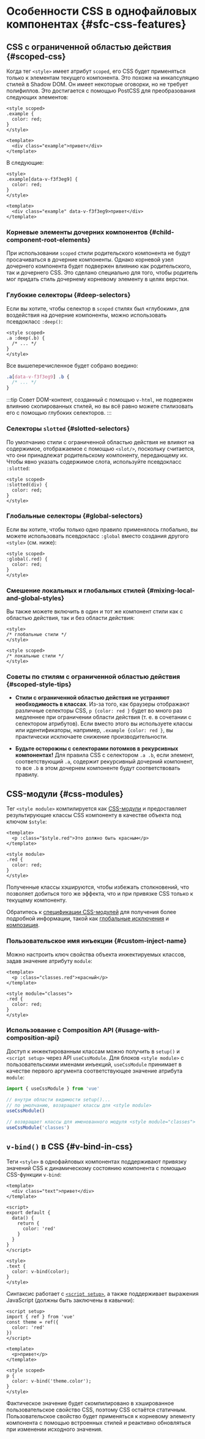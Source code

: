 # Особенности CSS в однофайловых компонентах {#sfc-css-features}

## CSS с ограниченной областью действия {#scoped-css}

Когда тег `<style>` имеет атрибут `scoped`, его CSS будет применяться только к элементам текущего компонента. Это похоже на инкапсуляцию стилей в Shadow DOM. Он имеет некоторые оговорки, но не требует полифиллов. Это достигается с помощью PostCSS для преобразования следующих элементов:

```vue
<style scoped>
.example {
  color: red;
}
</style>

<template>
  <div class="example">привет</div>
</template>
```

В следующие:

```vue
<style>
.example[data-v-f3f3eg9] {
  color: red;
}
</style>

<template>
  <div class="example" data-v-f3f3eg9>привет</div>
</template>
```

### Корневые элементы дочерних компонентов {#child-component-root-elements}

При использовании `scoped` стили родительского компонента не будут просачиваться в дочерние компоненты. Однако корневой узел дочернего компонента будет подвержен влиянию как родительского, так и дочернего CSS. Это сделано специально для того, чтобы родитель мог придать стиль дочернему корневому элементу в целях верстки.

### Глубокие селекторы {#deep-selectors}

Если вы хотите, чтобы селектор в `scoped` стилях был «глубоким», для воздействия на дочерние компоненты, можно использовать псевдокласс `:deep()`:

```vue
<style scoped>
.a :deep(.b) {
  /* ... */
}
</style>
```

Все вышеперечисленное будет собрано воедино:

```css
.a[data-v-f3f3eg9] .b {
  /* ... */
}
```

:::tip Совет
DOM-контент, созданный с помощью `v-html`, не подвержен влиянию скопированных стилей, но вы всё равно можете стилизовать его с помощью глубоких селекторов.
:::

### Селекторы `slotted` {#slotted-selectors}

По умолчанию стили с ограниченной областью действия не влияют на содержимое, отображаемое с помощью `<slot/>`, поскольку считается, что они принадлежат родительскому компоненту, передающему их. Чтобы явно указать содержимое слота, используйте псевдокласс `:slotted`:

```vue
<style scoped>
:slotted(div) {
  color: red;
}
</style>
```

### Глобальные селекторы {#global-selectors}

Если вы хотите, чтобы только одно правило применялось глобально, вы можете использовать псевдокласс `:global` вместо создания другого `<style>` (см. ниже):

```vue
<style scoped>
:global(.red) {
  color: red;
}
</style>
```

### Смешение локальных и глобальных стилей {#mixing-local-and-global-styles}

Вы также можете включить в один и тот же компонент стили как с областью действия, так и без области действия:

```vue
<style>
/* глобальные стили */
</style>

<style scoped>
/* локальные стили */
</style>
```

### Советы по стилям с ограниченной областью действия {#scoped-style-tips}

- **Стили с ограниченной областью действия не устраняют необходимость в классах**. Из-за того, как браузеры отображают различные селекторы CSS, `p {color: red }` будет во много раз медленнее при ограничении области действия (т. е. в сочетании с селектором атрибутов). Если вместо этого вы используете классы или идентификаторы, например, `.example {color: red }`, вы практически исключаете снижение производительности.

- **Будьте осторожны с селекторами потомков в рекурсивных компонентах!** Для правила CSS с селектором `.a .b`, если элемент, соответствующий `.a`, содержит рекурсивный дочерний компонент, то все `.b` в этом дочернем компоненте будут соответствовать правилу.

## CSS-модули {#css-modules}

Тег `<style module>` компилируется как [CSS-модули](https://github.com/css-modules/css-modules) и предоставляет результирующие классы CSS компоненту в качестве объекта под ключом `$style`:

```vue
<template>
  <p :class="$style.red">Это должно быть красным</p>
</template>

<style module>
.red {
  color: red;
}
</style>
```

Полученные классы хэшируются, чтобы избежать столкновений, что позволяет добиться того же эффекта, что и при привязке CSS только к текущему компоненту.

Обратитесь к [спецификации CSS-модулей](https://github.com/css-modules/css-modules) для получения более подробной информации, такой как [глобальные исключения](https://github.com/css-modules/css-modules/blob/master/docs/composition.md#exceptions) и [композиция](https://github.com/css-modules/css-modules/blob/master/docs/composition.md#composition).

### Пользовательское имя инъекции {#custom-inject-name}

Можно настроить ключ свойства объекта инжектируемых классов, задав значение атрибуту `module`:

```vue
<template>
  <p :class="classes.red">красный</p>
</template>

<style module="classes">
.red {
  color: red;
}
</style>
```

### Использование с Composition API {#usage-with-composition-api}

Доступ к инжектированным классам можно получить в `setup()` и `<script setup>` через API `useCssModule`. Для блоков `<style module>` с пользовательскими именами инъекций, `useCssModule` принимает в качестве первого аргумента соответствующее значение атрибута `module`:

```js
import { useCssModule } from 'vue'

// внутри области видимости setup()...
// по умолчанию, возвращает классы для <style module>
useCssModule()

// возвращает классы для именованного модуля <style module="classes">
useCssModule('classes')
```

## `v-bind()` в CSS {#v-bind-in-css}

Теги `<style>` в однофайловых компонентах поддерживают привязку значений CSS к динамическому состоянию компонента с помощью CSS-функции `v-bind`:

```vue
<template>
  <div class="text">привет</div>
</template>

<script>
export default {
  data() {
    return {
      color: 'red'
    }
  }
}
</script>

<style>
.text {
  color: v-bind(color);
}
</style>
```

Синтаксис работает с [`<script setup>`](./sfc-script-setup), а также поддерживает выражения JavaScript (должны быть заключены в кавычки):

```vue
<script setup>
import { ref } from 'vue'
const theme = ref({
  color: 'red'
})
</script>

<template>
  <p>привет</p>
</template>

<style scoped>
p {
  color: v-bind('theme.color');
}
</style>
```

Фактическое значение будет скомпилировано в хэшированное пользовательское свойство CSS, поэтому CSS остаётся статичным. Пользовательское свойство будет применяться к корневому элементу компонента с помощью встроенных стилей и реактивно обновляться при изменении исходного значения.
